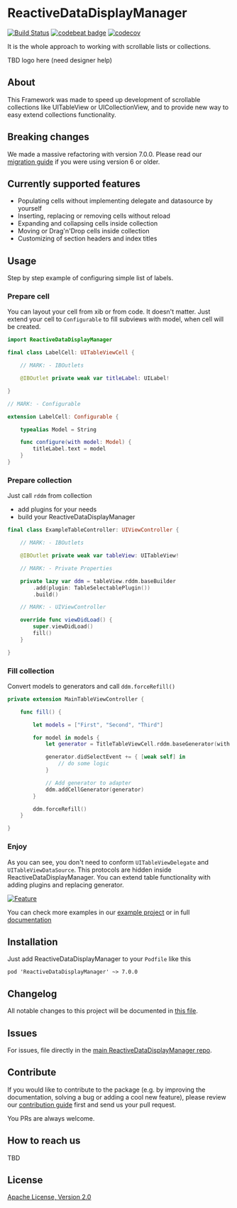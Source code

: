 # ReactiveDataDisplayManager

[![Build Status](https://travis-ci.org/surfstudio/ReactiveDataDisplayManager.svg?branch=master)](https://travis-ci.org/surfstudio/ReactiveDataDisplayManager)
[![codebeat badge](https://codebeat.co/badges/30f4100b-ee0e-4bc6-8aad-c2128544c0c6)](https://codebeat.co/projects/github-com-surfstudio-reactivedatadisplaymanager-master) [![codecov](https://codecov.io/gh/surfstudio/ReactiveDataDisplayManager/branch/master/graph/badge.svg)](https://codecov.io/gh/surfstudio/ReactiveDataDisplayManager)

It is the whole approach to working with scrollable lists or collections.

TBD logo here (need designer help)

## About

This Framework was made to speed up development of scrollable collections like UITableView or UICollectionView, and to provide new way to easy extend collections functionality.

## Breaking changes

We made a massive refactoring with version 7.0.0.
Please read our [migration guide](/Documentation/MigrationGuide.md) if you were using version 6 or older.

## Currently supported features

- Populating cells without implementing delegate and datasource by yourself
- Inserting, replacing or removing cells without reload
- Expanding and collapsing cells inside collection
- Moving or Drag'n'Drop cells inside collection
- Customizing of section headers and index titles

## Usage

Step by step example of configuring simple list of labels.

### Prepare cell

You can layout your cell from xib or from code. It doesn't matter.
Just extend your cell to `Configurable` to fill subviews with model, when cell will be created.

```swift
import ReactiveDataDisplayManager

final class LabelCell: UITableViewCell {

    // MARK: - IBOutlets

    @IBOutlet private weak var titleLabel: UILabel!

}

// MARK: - Configurable

extension LabelCell: Configurable {

    typealias Model = String

    func configure(with model: Model) {
        titleLabel.text = model
    }
}
```

### Prepare collection

Just call `rddm` from collection
- add plugins for your needs
- build your ReactiveDataDisplayManager

```swift
final class ExampleTableController: UIViewController {

    // MARK: - IBOutlets

    @IBOutlet private weak var tableView: UITableView!

    // MARK: - Private Properties

    private lazy var ddm = tableView.rddm.baseBuilder
        .add(plugin: TableSelectablePlugin())
        .build()

    // MARK: - UIViewController

    override func viewDidLoad() {
        super.viewDidLoad()
        fill()
    }

}
```

### Fill collection

Convert models to generators and call `ddm.forceRefill()`

```swift
private extension MainTableViewController {

    func fill() {

        let models = ["First", "Second", "Third"]

        for model in models {
            let generator = TitleTableViewCell.rddm.baseGenerator(with: model)

            generator.didSelectEvent += { [weak self] in
                // do some logic
            }

            // Add generator to adapter
            ddm.addCellGenerator(generator)
        }

        ddm.forceRefill()
    }

}
```

### Enjoy

As you can see, you don't need to conform `UITableViewDelegate` and `UITableViewDataSource`. This protocols are hidden inside ReactiveDataDisplayManager.
You can extend table functionality with adding plugins and replacing generator.

[![Feature](https://i.ibb.co/WFrzQNK/2021-02-20-15-52-34.png)](https://ibb.co/mtnymrz)

You can check more examples in our [example project](/Example/) or in full [documentation](/Documentation/Entities.md)


## Installation

Just add ReactiveDataDisplayManager to your `Podfile` like this

```
pod 'ReactiveDataDisplayManager' ~> 7.0.0
```

## Changelog

All notable changes to this project will be documented in [this file](./CHANGELOG.md).

## Issues

For issues, file directly in the [main ReactiveDataDisplayManager repo](https://github.com/surfstudio/ReactiveDataDisplayManager).

## Contribute

If you would like to contribute to the package (e.g. by improving the documentation, solving a bug or adding a cool new feature), please review our [contribution guide](/Documentation/ContributingGuide.md) first and send us your pull request.

You PRs are always welcome.

## How to reach us

TBD

## License

[Apache License, Version 2.0](http://www.apache.org/licenses/LICENSE-2.0)
